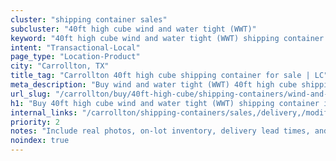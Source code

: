 ```yaml
---
cluster: "shipping container sales"
subcluster: "40ft high cube wind and water tight (WWT)"
keyword: "40ft high cube wind and water tight (WWT) shipping container for sale Carrollton, TX"
intent: "Transactional-Local"
page_type: "Location-Product"
city: "Carrollton, TX"
title_tag: "Carrollton 40ft high cube shipping container for sale | LC"
meta_description: "Buy wind and water tight (WWT) 40ft high cube shipping container sale with local delivery in Carrollton, TX. LC Container — local Since 2003. Request a fast quote today."
url_slug: "/carrollton/buy/40ft-high-cube/shipping-containers/wind-and-water-tight-wwt"
h1: "Buy 40ft high cube wind and water tight (WWT) shipping container in Carrollton"
internal_links: "/carrollton/shipping-containers/sales,/delivery,/modifications"
priority: 2
notes: "Include real photos, on-lot inventory, delivery lead times, and financing info."
noindex: true
---
```


<!-- TODO: Add unique city/inventory copy, images, and internal links here. -->
